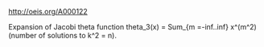 http://oeis.org/A000122

Expansion of Jacobi theta function theta_3(x) = Sum_{m =-inf..inf} x^(m^2) (number of solutions to k^2 = n).
